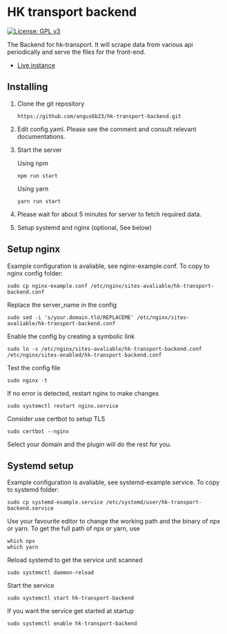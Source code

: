 # HK transport backend

[![License: GPL v3](https://img.shields.io/badge/License-GPLv3-blue.svg)](https://www.gnu.org/licenses/gpl-3.0)

The Backend for hk-transport. It will scrape data from various api periodically and serve the files for the front-end.

-   [Live instance](https://api.12a.app/hk-transport)

## Installing

1.  Clone the git repository

    `https://github.com/angus6b23/hk-transport-backend.git`

2.  Edit config.yaml. Please see the comment and consult relevant documentations.

3.  Start the server

    Using npm

    `npm run start`

    Using yarn

    `yarn run start`

4.  Please wait for about 5 minutes for server to fetch required data.

5.  Setup systemd and nginx (optional, See below)

## Setup nginx

Example configuration is avaliable, see nginx-example.conf. To copy to nginx config folder:

```
sudo cp nginx-example.conf /etc/nginx/sites-avaliable/hk-transport-backend.conf
```

Replace the server_name in the config

```
sudo sed -i 's/your.domain.tld/REPLACEME' /etc/nginx/sites-avaliable/hk-transport-backend.conf
```

Enable the config by creating a symbolic link

```
sudo ln -s /etc/nginx/sites-avaliable/hk-transport-backend.conf /etc/nginx/sites-enabled/hk-transport-backend.conf
```

Test the config file

```
sudo nginx -t
```

If no error is detected, restart nginx to make changes

```
sudo systemctl restart nginx.service
```

Consider use certbot to setup TLS

```
sudo certbot --nginx
```

Select your domain and the plugin will do the rest for you.

## Systemd setup

Example configuration is avaliable, see systemd-example.service. To copy to systemd folder:

```
sudo cp systemd-example.service /etc/systemd/user/hk-transport-backend.service
```

Use your favourite editor to change the working path and the binary of npx or yarn. To get the full path of npx or yarn, use

```
which npx
which yarn
```

Reload systemd to get the service unit scanned

```
sudo systemctl daemon-reload
```

Start the service

```
sudo systemctl start hk-transport-backend
```

If you want the service get started at startup

```
sudo systemctl enable hk-transport-backend
```
